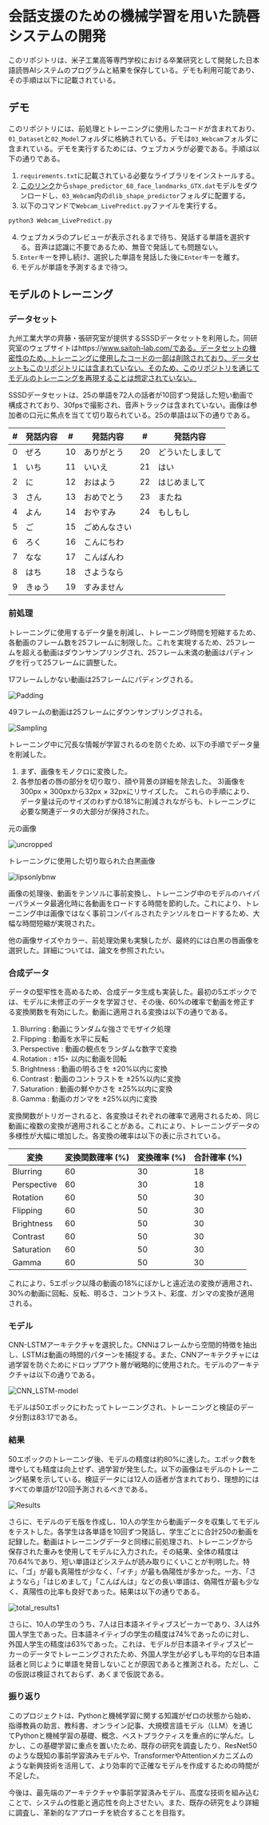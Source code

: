 # 会話支援のための機械学習を用いた読唇システムの開発
このリポジトリは、米子工業高等専門学校における卒業研究として開発した日本語読唇AIシステムのプログラムと結果を保存している。デモも利用可能であり、その手順は以下に記載されている。

## デモ
このリポジトリには、前処理とトレーニングに使用したコードが含まれており、`01_Dataset`と`02_Model`フォルダに格納されている。デモは`03_Webcam`フォルダに含まれている。デモを実行するためには、ウェブカメラが必要である。手順は以下の通りである。
1) `requirements.txt`に記載されている必要なライブラリをインストールする。
2) [このリンク](https://drive.google.com/drive/folders/1t1fRQfTaL1-XgGA1JSzuvLSXsitZ6Scj)から`shape_predictor_68_face_landmarks_GTX.dat`モデルをダウンロードし、`03_Webcam`内の`dlib_shape_predictor`フォルダに配置する。
3) 以下のコマンドで`Webcam_LivePredict.py`ファイルを実行する。
```bash
python3 Webcam_LivePredict.py
```
4) ウェブカメラのプレビューが表示されるまで待ち、発話する単語を選択する。音声は認識に不要であるため、無音で発話しても問題ない。
5) `Enter`キーを押し続け、選択した単語を発話した後に`Enter`キーを離す。
6) モデルが単語を予測するまで待つ。

## モデルのトレーニング
### データセット
九州工業大学の齊藤・張研究室が提供するSSSDデータセットを利用した。同研究室のウェブサイトはhttps://www.saitoh-lab.com/である。データセットの機密性のため、トレーニングに使用したコードの一部は削除されており、データセットもこのリポジトリには含まれていない。そのため、このリポジトリを通じてモデルのトレーニングを再現することは想定されていない。

SSSDデータセットは、25の単語を72人の話者が10回ずつ発話した短い動画で構成されており、30fpsで撮影され、音声トラックは含まれていない。画像は参加者の口元に焦点を当てて切り取られている。25の単語は以下の通りである。

| #  | 発話内容   | #  | 発話内容       | #  | 発話内容       |
|----|----------|----|--------------|----|--------------|
| 0  | ぜろ      | 10 | ありがとう     | 20 | どういたしまして |
| 1  | いち      | 11 | いいえ         | 21 | はい          |
| 2  | に        | 12 | おはよう       | 22 | はじめまして   |
| 3  | さん      | 13 | おめでとう     | 23 | またね        |
| 4  | よん      | 14 | おやすみ       | 24 | もしもし      |
| 5  | ご        | 15 | ごめんなさい   |    |              |
| 6  | ろく      | 16 | こんにちわ     |    |              |
| 7  | なな      | 17 | こんばんわ     |    |              |
| 8  | はち      | 18 | さようなら     |    |              |
| 9  | きゅう    | 19 | すみません     |    |              |

### 前処理
トレーニングに使用するデータ量を削減し、トレーニング時間を短縮するため、各動画のフレーム数を25フレームに制限した。これを実現するため、25フレームを超える動画はダウンサンプリングされ、25フレーム未満の動画はパディングを行って25フレームに調整した。

17フレームしかない動画は25フレームにパディングされる。

![Padding](https://github.com/user-attachments/assets/22b43625-2adb-4382-a446-e2530b8fa0d7)

49フレームの動画は25フレームにダウンサンプリングされる。

![Sampling](https://github.com/user-attachments/assets/6d458d67-f9aa-4f9e-8eb1-267efc92dc53)

トレーニング中に冗長な情報が学習されるのを防ぐため、以下の手順でデータ量を削減した。
1) まず、画像をモノクロに変換した。
2) 各参加者の唇の部分を切り取り、顔や背景の詳細を除去した。
3)画像を300px × 300pxから32px × 32pxにリサイズした。
これらの手順により、データ量は元のサイズのわずか0.18%に削減されながらも、トレーニングに必要な関連データの大部分が保持された。

元の画像

![uncropped](https://github.com/user-attachments/assets/9bbd5fed-8642-4b42-99f6-980d53f82158)

トレーニングに使用した切り取られた白黒画像

![lipsonlybnw](https://github.com/user-attachments/assets/3aa91e21-fa81-405a-a7cf-8b69e3d79972)

画像の処理後、動画をテンソルに事前変換し、トレーニング中のモデルのハイパーパラメータ最適化時に各動画をロードする時間を節約した。これにより、トレーニング中は画像ではなく事前コンパイルされたテンソルをロードするため、大幅な時間短縮が実現された。

他の画像サイズやカラー、前処理効果も実験したが、最終的には白黒の唇画像を選択した。詳細については、論文を参照されたい。

### 合成データ
データの堅牢性を高めるため、合成データ生成も実装した。最初の5エポックでは、モデルに未修正のデータを学習させ、その後、60%の確率で動画を修正する変換関数を有効にした。動画に適用される変換は以下の通りである。

1. Blurring : 動画にランダムな強さでモザイク処理
2. Flipping : 動画を水平に反転
3. Perspective : 動画の観点をランダムな数字で変換
4. Rotation : ±15◦ 以内に動画を回転
5. Brightness : 動画の明るさを ±20%以内に変換
6. Contrast : 動画のコントラストを ±25%以内に変換
7. Saturation : 動画の鮮やかさを ±25%以内に変換
8. Gamma : 動画のガンマを ±25%以内に変換

変換関数がトリガーされると、各変換はそれぞれの確率で適用されるため、同じ動画に複数の変換が適用されることがある。これにより、トレーニングデータの多様性が大幅に増加した。各変換の確率は以下の表に示されている。

| 変換         | 変換関数確率 (%) | 変換確率 (%) | 合計確率 (%) |
|------------|--------------|----------|----------|
| Blurring   |      60      | 30       | 18       |
| Perspective |      60      | 30       | 18       |
| Rotation   |       60      |   50       | 30       |
| Flipping   |       60      |   50       | 30       |
| Brightness |       60      |   50       | 30       |
| Contrast   |       60      |   50       | 30       |
| Saturation |       60      |   50       | 30       |
| Gamma      |       60      |   50       | 30       |

これにより、5エポック以降の動画の18%にぼかしと遠近法の変換が適用され、30%の動画に回転、反転、明るさ、コントラスト、彩度、ガンマの変換が適用される。

### モデル
CNN-LSTMアーキテクチャを選択した。CNNはフレームから空間的特徴を抽出し、LSTMは動画の時間的パターンを捕捉する。また、CNNアーキテクチャには過学習を防ぐためにドロップアウト層が戦略的に使用された。モデルのアーキテクチャは以下の通りである。

![CNN_LSTM-model](https://github.com/user-attachments/assets/b05807a6-3214-4cb1-b8f4-aa44d74218ce)

モデルは50エポックにわたってトレーニングされ、トレーニングと検証のデータ分割は83:17である。

### 結果

50エポックのトレーニング後、モデルの精度は約80%に達した。エポック数を増やしても精度は向上せず、過学習が発生した。以下の画像はモデルのトレーニング結果を示している。検証データには12人の話者が含まれており、理想的にはすべての単語が120回予測されるべきである。

![Results](https://github.com/user-attachments/assets/5a49fcae-44f6-4696-a6ec-1679ddf3df4c)

さらに、モデルのデモ版を作成し、10人の学生から動画データを収集してモデルをテストした。各学生は各単語を10回ずつ発話し、学生ごとに合計250の動画を記録した。動画はトレーニングデータと同様に前処理され、トレーニングから保存された重みを使用してモデルに入力された。その結果、全体の精度は70.64%であり、短い単語ほどシステムが読み取りにくいことが判明した。特に、「ゴ」が最も真陽性が少なく、「イチ」が最も偽陽性が多かった。一方、「さようなら」「はじめまして」「こんばんは」などの長い単語は、偽陽性が最も少なく、真陽性の比率も良好であった。結果は以下の通りである。

![total_results1](https://github.com/user-attachments/assets/40e2145c-10ba-43d3-b658-ad90da92bc13)

さらに、10人の学生のうち、7人は日本語ネイティブスピーカーであり、3人は外国人学生であった。日本語ネイティブの学生の精度は74%であったのに対し、外国人学生の精度は63%であった。これは、モデルが日本語ネイティブスピーカーのデータでトレーニングされたため、外国人学生が必ずしも平均的な日本語話者と同じように単語を発音しないことが原因であると推測される。ただし、この仮説は検証されておらず、あくまで仮説である。

### 振り返り

このプロジェクトは、Pythonと機械学習に関する知識がゼロの状態から始め、指導教員の助言、教科書、オンライン記事、大規模言語モデル（LLM）を通じてPythonと機械学習の基礎、概念、ベストプラクティスを重点的に学んだ。しかし、この基礎学習に重点を置いたため、既存の研究を調査したり、ResNet50のような既知の事前学習済みモデルや、TransformerやAttentionメカニズムのような新興技術を活用して、より効率的で正確なモデルを作成するための時間が不足した。

今後は、最先端のアーキテクチャや事前学習済みモデル、高度な技術を組み込むことで、システムの性能と適応性を向上させたい。また、既存の研究をより詳細に調査し、革新的なアプローチを統合することを目指す。
